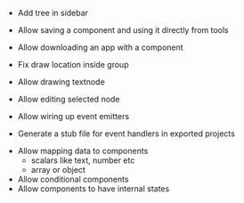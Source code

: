 - Add tree in sidebar
- Allow saving a component and using it directly from tools
- Allow downloading an app with a component


- Fix draw location inside group
- Allow drawing textnode
- Allow editing selected node
- Allow wiring up event emitters
- Generate a stub file for event handlers in exported projects
+ Allow mapping data to components
  - scalars like text, number etc
  + array or object
+ Allow conditional components
+ Allow components to have internal states 